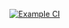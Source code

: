 [![Example CI](https://github.com/rami0617/github_action_study/actions/workflows/ci.yml/badge.svg)](https://github.com/rami0617/github_action_study/actions/workflows/ci.yml)
